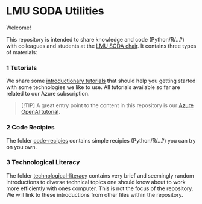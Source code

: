 # LMU SODA Utilities

Welcome!

This repository is intended to share knowledge and code (Python/R/...?) with colleagues and students at the [LMU SODA chair](https://www.stat.lmu.de/soda/en/). It contains three types of materials:

### 1 Tutorials

We share some [introductionary tutorials](./azure-quick-start/) that should help you getting started with some technologies we like to use. All tutorials available so far are related to our Azure subscription.

> [!TIP] A great entry point to the content in this repository is our [Azure OpenAI tutorial](./azure-quick-start/azure-open-ai-tutorial.md).

### 2 Code Recipies

The folder [code-recipies](./code-recipies/) contains simple recipies (Python/R/...?) you can try on you own. 


### 3 Technological Literacy

The folder [technological-literacy](./technological-literacy) contains very brief and seemingly random introductions to diverse technical topics one should know about to work more efficiently with ones computer. This is not the focus of the repository. We will link to these introductions from other files within the repository.